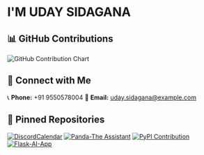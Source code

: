 # I'M UDAY SIDAGANA


## 📊 GitHub Contributions

![GitHub Contribution Chart](https://github-readme-activity-graph.vercel.app/graph?username=Uday-sidagana&theme=radical)


## 🔗 Connect with Me

📞 **Phone:** +91 9550578004 
📧 **Email:** [uday.sidagana@example.com](mailto:uday.sidgana@example.com)

## 📌 Pinned Repositories

[![DiscordCalendar](https://img.shields.io/badge/Repo-DiscordCalendar-blue?style=for-the-badge&logo=github)](https://github.com/Uday-sidagana/DiscordCalendar)
[![Panda-The Assistant](https://img.shields.io/badge/Repo-Panda--TheAssistant-blue?style=for-the-badge&logo=github)](https://github.com/Uday-sidagana/Panda-TheAssistant)
[![PyPI Contribution](https://img.shields.io/badge/Repo-PyPI--Contribution-blue?style=for-the-badge&logo=github)](https://github.com/Uday-sidagana/Pypi-contribution)
[![Flask-AI-App](https://img.shields.io/badge/Repo-Flask--AI--App-blue?style=for-the-badge&logo=github)](https://github.com/Uday-sidagana/Flask-AI-App)
